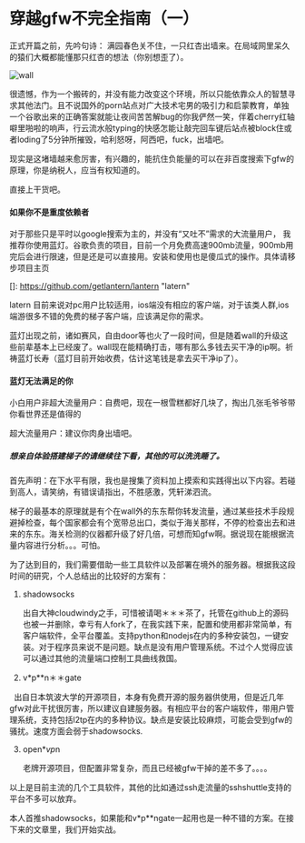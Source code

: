 # 穿越gfw不完全指南（一）

正式开篇之前，先吟句诗： 满园春色关不住，一只红杏出墙来。在局域网里呆久的猿们大概都能懂那只红杏的想法（你别想歪了）。

![wall](newbie777.github.io/stylesheets/wall.jpg)

很遗憾，作为一个搬砖的，并没有能力改变这个环境，所以只能依靠众人的智慧寻求其他法门。且不说国外的porn站点对广大技术宅男的吸引力和启蒙教育，单独一个谷歌出来的正确答案就能让夜间苦苦解bug的你我俨然一笑，伴着cherry红轴噼里啪啦的响声，行云流水般typing的快感怎能让敲完回车键后站点被block住或者loding了5分钟所摧毁，哈利怒呀，阿西吧，fuck，出墙吧。

现实是这堵墙越来愈厉害，有兴趣的，能抗住负能量的可以在非百度搜索下gfw的原理，你是纳税人，应当有权知道的。

直接上干货吧。

#### 如果你不是重度依赖者

对于那些只是平时以google搜索为主的，并没有“又吐不”需求的大流量用户， 我推荐你使用蓝灯。谷歌负责的项目，目前一个月免费高速900mb流量，900mb用完后会进行限速，但是还是可以直接用。安装和使用也是傻瓜式的操作。具体请移步项目主页 

[]: https://github.com/getlantern/lantern	"latern"

latern  目前来说对pc用户比较适用，ios端没有相应的客户端，对于该类人群,ios端游很多不错的免费的梯子客户端，应该满足你的需求。

蓝灯出现之前，诸如赛风，自由door等也火了一段时间，但是随着wall的升级这些前辈基本上已经废了。wall现在能精确打击，哪有那么多钱去买干净的ip啊。祈祷蓝灯长寿（蓝灯目前开始收费，估计这笔钱是拿去买干净ip了）。

#### 蓝灯无法满足的你

小白用户非超大流量用户：自费吧，现在一根雪糕都好几块了，掏出几张毛爷爷带你看世界还是值得的

超大流量用户：建议你肉身出墙吧。



##### 想亲自体验搭建梯子的请继续往下看，其他的可以洗洗睡了。

首先声明：在下水平有限，我也是搜集了资料加上摸索和实践得出以下内容。若碰到高人，请笑纳，有错误请指出，不胜感激，凭轩涕泗流。

梯子的最基本的原理就是有个在wall外的东东帮你转发流量，通过某些技术手段规避掉检查，每个国家都会有个宽带总出口，类似于海关那样，不停的检查出去和进来的东东。海关检测的仪器都升级了好几倍，可想而知gfw啊。据说现在能根据流量内容进行分析。。。可怕。

为了达到目的，我们需要借助一些工具软件以及部署在境外的服务器。根据我这段时间的研究，个人总结出的比较好的方案有：

1. shadowsocks

   出自大神cloudwindy之手，可惜被请喝＊＊＊茶了，托管在github上的源码也被一并删除，幸亏有人fork了，在我实践下来，配置和使用都非常简单，有客户端软件，全平台覆盖。支持python和nodejs在内的多种安装包，一键安装。对于程序员来说不是问题。缺点是没有用户管理系统。不过个人觉得应该可以通过其他的流量端口控制工具曲线救国。

2. v*p**n＊＊gate

   出自日本筑波大学的开源项目，本身有免费开源的服务器供使用，但是近几年gfw对此干扰很厉害，所以建议自建服务器。有相应平台的客户端软件，带用户管理系统，支持包括l2tp在内的多种协议。缺点是安装比较麻烦，可能会受到gfw的骚扰。速度方面会弱于shadowsocks.

3. open***v*p*n

   老牌开源项目，但配置非常复杂，而且已经被gfw干掉的差不多了。。。。

以上是目前主流的几个工具软件，其他的比如通过ssh走流量的sshshuttle支持的平台不多可以放弃。



本人首推shadowsocks，如果能和v*p**ngate一起用也是一种不错的方案。在接下来的文章里，我们开始实战。
